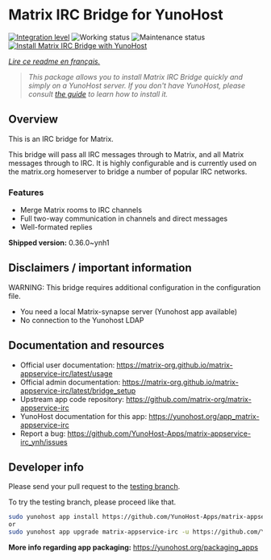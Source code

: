 <!--
N.B.: This README was automatically generated by https://github.com/YunoHost/apps/tree/master/tools/README-generator
It shall NOT be edited by hand.
-->

# Matrix IRC Bridge for YunoHost

[![Integration level](https://dash.yunohost.org/integration/matrix-appservice-irc.svg)](https://dash.yunohost.org/appci/app/matrix-appservice-irc) ![Working status](https://ci-apps.yunohost.org/ci/badges/matrix-appservice-irc.status.svg) ![Maintenance status](https://ci-apps.yunohost.org/ci/badges/matrix-appservice-irc.maintain.svg)
[![Install Matrix IRC Bridge with YunoHost](https://install-app.yunohost.org/install-with-yunohost.svg)](https://install-app.yunohost.org/?app=matrix-appservice-irc)

*[Lire ce readme en français.](./README_fr.md)*

> *This package allows you to install Matrix IRC Bridge quickly and simply on a YunoHost server.
If you don't have YunoHost, please consult [the guide](https://yunohost.org/#/install) to learn how to install it.*

## Overview

This is an IRC bridge for Matrix. 

This bridge will pass all IRC messages through to Matrix, and all Matrix messages through to IRC.
It is highly configurable and is currently used on the matrix.org homeserver to bridge a number of popular IRC networks.

### Features

- Merge Matrix rooms to IRC channels
- Full two-way communication in channels and direct messages
- Well-formated replies


**Shipped version:** 0.36.0~ynh1
## Disclaimers / important information

WARNING: This bridge requires additional configuration in the configuration file.

* You need a local Matrix-synapse server (Yunohost app available)
* No connection to the Yunohost LDAP

## Documentation and resources

* Official user documentation: <https://matrix-org.github.io/matrix-appservice-irc/latest/usage>
* Official admin documentation: <https://matrix-org.github.io/matrix-appservice-irc/latest/bridge_setup>
* Upstream app code repository: <https://github.com/matrix-org/matrix-appservice-irc>
* YunoHost documentation for this app: <https://yunohost.org/app_matrix-appservice-irc>
* Report a bug: <https://github.com/YunoHost-Apps/matrix-appservice-irc_ynh/issues>

## Developer info

Please send your pull request to the [testing branch](https://github.com/YunoHost-Apps/matrix-appservice-irc_ynh/tree/testing).

To try the testing branch, please proceed like that.

``` bash
sudo yunohost app install https://github.com/YunoHost-Apps/matrix-appservice-irc_ynh/tree/testing --debug
or
sudo yunohost app upgrade matrix-appservice-irc -u https://github.com/YunoHost-Apps/matrix-appservice-irc_ynh/tree/testing --debug
```

**More info regarding app packaging:** <https://yunohost.org/packaging_apps>
